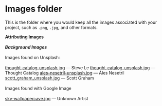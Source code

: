 # Images folder

This is the folder where you would keep all the images associated with your project, such as `.png`, `.jpg`, and other formats.

<b>Attributing Images</b>
<br>
<br>
<b><i>Background Images</i></b>
<br>
<br>
Images found on Unsplash:
<br>
<br>
[thought-catalog-unsplash.jpg](https://unsplash.com/photos/lMoFnXxrnaU) — Steve Le
[thought-catalog-unsplash.jpg](https://unsplash.com/photos/OJZB0VUQKKc) — Thought Catalog
[ales-nesetril-unsplash.jpg](https://unsplash.com/photos/Im7lZjxeLhg) — Ales Nesetril
[scott_graham_unsplash.jpg](https://unsplash.com/photos/5fNmWej4tAA) — Scott Graham
<br>
<br>
Images found with Google Image
<br>
<br>
[sky-wallpapercave.jpg](https://wallpapercave.com/w/wp3436956) — Unknown Artist
